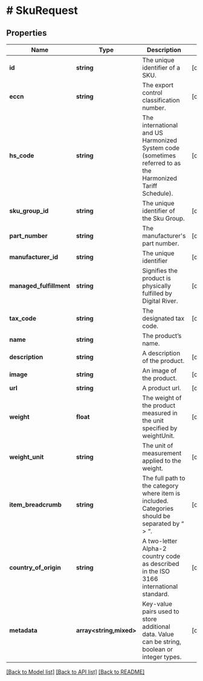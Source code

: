 # # SkuRequest

## Properties

Name | Type | Description | Notes
------------ | ------------- | ------------- | -------------
**id** | **string** | The unique identifier of a SKU. | [optional]
**eccn** | **string** | The export control classification number. | [optional]
**hs_code** | **string** | The international and US Harmonized System code (sometimes referred to as the Harmonized Tariff Schedule). | [optional]
**sku_group_id** | **string** | The unique identifier of the Sku Group. | [optional]
**part_number** | **string** | The manufacturer&#39;s part number. | [optional]
**manufacturer_id** | **string** | The unique identifier | [optional]
**managed_fulfillment** | **string** | Signifies the product is physically fulfilled by Digital River. | [optional]
**tax_code** | **string** | The designated tax code. | [optional]
**name** | **string** | The product’s name. |
**description** | **string** | A description of the product. | [optional]
**image** | **string** | An image of the product. | [optional]
**url** | **string** | A product url. | [optional]
**weight** | **float** | The weight of the product measured in the unit specified by weightUnit. | [optional]
**weight_unit** | **string** | The unit of measurement applied to the weight. | [optional]
**item_breadcrumb** | **string** | The full path to the category where item is included. Categories should be separated by “ &gt; “. | [optional]
**country_of_origin** | **string** | A two-letter Alpha-2 country code as described in the ISO 3166 international standard. | [optional]
**metadata** | **array<string,mixed>** | Key-value pairs used to store additional data. Value can be string, boolean or integer types. | [optional]

[[Back to Model list]](../../README.md#models) [[Back to API list]](../../README.md#endpoints) [[Back to README]](../../README.md)
